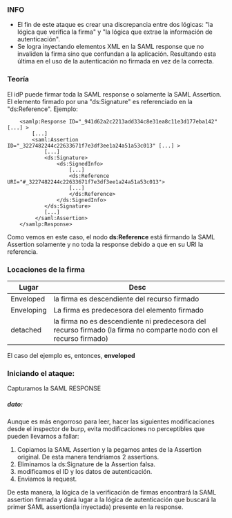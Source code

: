 ### INFO

- El fin de este ataque es crear una discrepancia entre dos lógicas: "la lógica que verifica la firma" y "la lógica que extrae la información de autenticación".
- Se logra inyectando elementos XML en la SAML response que no invaliden la firma sino que confundan a la aplicación. Resultando esta última en el uso de la autenticación no firmada en vez de la correcta.
  

### Teoría

El idP puede firmar toda la SAML response o solamente la SAML Assertion. El elemento firmado por una "ds:Signature" es referenciado en la "ds:Reference". Ejemplo:

        <samlp:Response ID="_941d62a2c2213add334c8e31ea8c11e3d177eba142" [...] >
        	[...]
        	<saml:Assertion ID="_3227482244c22633671f7e3df3ee1a24a51a53c013" [...] >
        	    [...]
        	    <ds:Signature>
        	        <ds:SignedInfo>
        	            [...]
        	            <ds:Reference URI="#_3227482244c22633671f7e3df3ee1a24a51a53c013">
                        [...]
        	            </ds:Reference>
        	        </ds:SignedInfo>
        	    </ds:Signature>
        	    [...]
        	 </saml:Assertion>   
        </samlp:Response>

Como vemos en este caso, el nodo **ds:Reference** está firmando la SAML Assertion solamente y no toda la response debido a que en su URI la referencia.

### Locaciones de la firma

  | Lugar | Desc |
  |-------|------|
  |Enveloped | la firma es descendiente del recurso firmado |
  |Enveloping | La firma es predecesora del elemento firmado|
  |detached | la firma no es descendiente ni predecesora del recurso firmado (la firma no comparte nodo con el recurso firmado) |

El caso del ejemplo es, entonces, **enveloped**

### Iniciando el ataque:
Capturamos la SAML RESPONSE

##### dato:

Aunque es más engorroso para leer, hacer las siguientes modificaciones desde el inspector de burp, evita modificaciones no perceptibles que pueden llevarnos a fallar:

1) Copiamos la SAML Assertion y la pegamos antes de la Assertion original. De esta manera tendríamos 2 assertions.
2) Eliminamos la ds:Signature de la Assertion falsa.
3) modificamos el ID y los datos de autenticación.
4) Enviamos la request.

De esta manera, la lógica de la verificación de firmas encontrará la SAML assertion firmada y dará lugar a la lógica de autenticación que buscará la primer SAML assertion(la inyectada) presente en la response.

